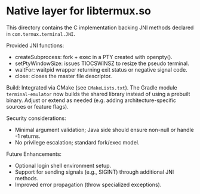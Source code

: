 Native layer for libtermux.so
================================

This directory contains the C implementation backing JNI methods declared in `com.termux.terminal.JNI`.

Provided JNI functions:
- createSubprocess: fork + exec in a PTY created with openpty().
- setPtyWindowSize: issues TIOCSWINSZ to resize the pseudo terminal.
- waitFor: waitpid wrapper returning exit status or negative signal code.
- close: closes the master file descriptor.

Build: Integrated via CMake (see `CMakeLists.txt`). The Gradle module `terminal-emulator` now builds the shared library instead of using a prebuilt binary. Adjust or extend as needed (e.g. adding architecture-specific sources or feature flags).

Security considerations:
- Minimal argument validation; Java side should ensure non-null or handle -1 returns.
- No privilege escalation; standard fork/exec model.

Future Enhancements:
- Optional login shell environment setup.
- Support for sending signals (e.g., SIGINT) through additional JNI methods.
- Improved error propagation (throw specialized exceptions).
